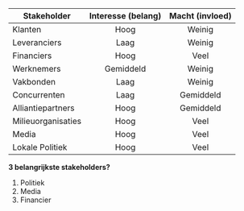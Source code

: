 | Stakeholder        | Interesse (belang) | Macht (invloed) |
| ------------------ | :----------------: | :-------------: |
| Klanten            | Hoog               | Weinig          |
| Leveranciers       | Laag               | Weinig          |
| Financiers         | Hoog               | Veel            |
| Werknemers         | Gemiddeld          | Weinig          |
| Vakbonden          | Laag               | Weinig          |
| Concurrenten       | Laag               | Gemiddeld       |
| Alliantiepartners  | Hoog               | Gemiddeld       |
| Milieuorganisaties | Hoog               | Veel            |
| Media              | Hoog               | Veel            |
| Lokale Politiek    | Hoog               | Veel            |

**3 belangrijkste stakeholders?**

1. Politiek
2. Media
3. Financier